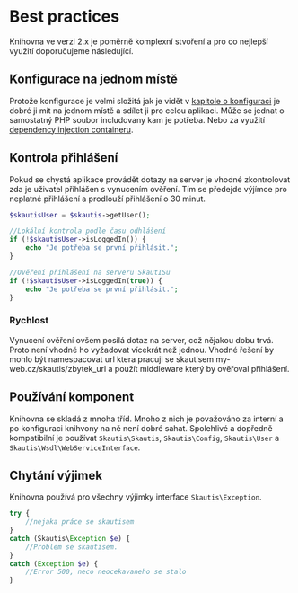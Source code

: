 # Best practices
Knihovna ve verzi 2.x je poměrně komplexní stvoření a pro co nejlepší využití doporučujeme následující.

## Konfigurace na jednom místě
Protože konfigurace je velmi složitá jak je vidět v [kapitole o konfiguraci](./konfigurace.md) je dobré ji mít na jednom místě a sdílet ji pro celou aplikaci.
Může se jednat o samostatný PHP soubor includovany kam je potřeba. Nebo za využití [dependency injection containeru](http://doc.nette.org/cs/2.3/dependency-injection).


## Kontrola přihlášení
Pokud se chystá aplikace provádět dotazy na server je vhodné zkontrolovat zda je uživatel přihlášen s vynucením ověření. Tím se předejde výjímce pro neplatné přihlášení a prodlouží přihlášení o 30 minut.

```PHP
$skautisUser = $skautis->getUser();

//Lokální kontrola podle času odhlášení
if (!$skautisUser->isLoggedIn()) {
    echo "Je potřeba se první přihlásit.";
}

//Ověření přihlášení na serveru SkautISu
if (!$skautisUser->isLoggedIn(true)) {
    echo "Je potřeba se první přihlásit.";
}
```

### Rychlost
Vynucení ověření ovšem posílá dotaz na server, což nějakou dobu trvá. Proto není vhodné ho vyžadovat vícekrát než jednou.
Vhodné řešení by mohlo být namespacovat url ktera pracuji se skautisem my-web.cz/skautis/zbytek_url a použít middleware který by ověřoval přihlášení.


## Používání komponent
Knihovna se skladá z mnoha tříd. Mnoho z nich je považováno za interní a po konfiguraci knihvony na ně není dobré sahat.
Spolehlivé a dopředně kompatibilní je používat ``Skautis\Skautis``, ``Skautis\Config``, ``Skautis\User`` a ``Skautis\Wsdl\WebServiceInterface``.

## Chytání výjimek
Knihovna používá pro všechny výjimky interface ``Skautis\Exception``.
```PHP
try {
    //nejaka práce se skautisem
}
catch (Skautis\Exception $e) {
    //Problem se skautisem.
}
catch (Exception $e) {
    //Error 500, neco neocekavaneho se stalo
}
```
